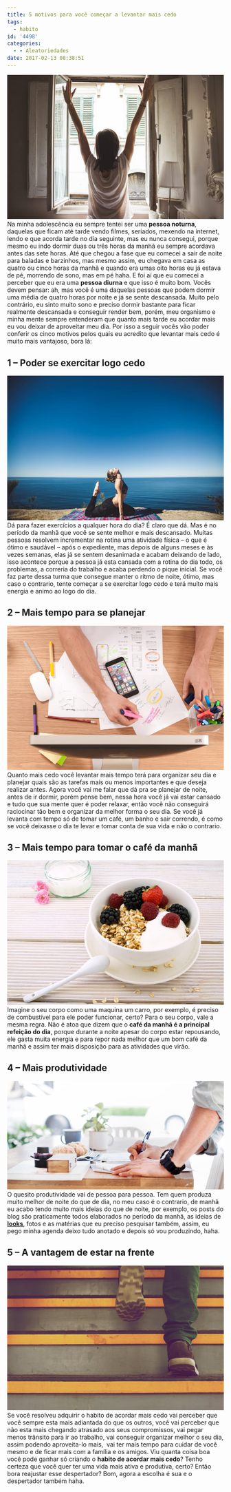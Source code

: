 ```yaml
---
title: 5 motivos para você começar a levantar mais cedo
tags:
  - habito
id: '4498'
categories:
  - - Aleatoriedades
date: 2017-02-13 08:38:51
---
```


![acordando - espreguiçando ](/images/2017/01/Wake-up-early.jpg) Na minha adolescência eu sempre tentei ser uma **pessoa noturna**, daquelas que ficam até tarde vendo filmes, seriados, mexendo na internet, lendo e que acorda tarde no dia seguinte, mas eu nunca consegui, porque mesmo eu indo dormir duas ou três horas da manhã eu sempre acordava antes das sete horas. Até que chegou a fase que eu comecei a sair de noite para baladas e barzinhos, mas mesmo assim, eu chegava em casa as quatro ou cinco horas da manhã e quando era umas oito horas eu já estava de pé, morrendo de sono, mas em pé haha. E foi aí que eu comecei a perceber que eu era uma **pessoa diurna** e que isso é muito bom. Vocês devem pensar: ah, mas você é uma daquelas pessoas que podem dormir uma média de quatro horas por noite e já se sente descansada. Muito pelo contrário, eu sinto muito sono e preciso dormir bastante para ficar realmente descansada e conseguir render bem, porém, meu organismo e minha mente sempre entenderam que quanto mais tarde eu acordar mais eu vou deixar de aproveitar meu dia. Por isso a seguir vocês vão poder conferir os cinco motivos pelos quais eu acredito que levantar mais cedo é muito mais vantajoso, bora lá:

## 1 – Poder se exercitar logo cedo

![praticando ioga](/images/2017/01/praticar-exercícios-pela-manhã.jpeg) Dá para fazer exercícios a qualquer hora do dia? É claro que dá. Mas é no período da manhã que você se sente melhor e mais descansado. Muitas pessoas resolvem incrementar na rotina uma atividade física – o que é ótimo e saudável – após o expediente, mas depois de alguns meses e às vezes semanas, elas já se sentem desanimada e acabam deixando de lado, isso acontece porque a pessoa já esta cansada com a rotina do dia todo, os problemas, a correria do trabalho e acaba perdendo o pique inicial. Se você faz parte dessa turma que consegue manter o ritmo de noite, ótimo, mas caso o contrario, tente começar a se exercitar logo cedo e terá muito mais energia e animo ao logo do dia.

## 2 – Mais tempo para se planejar

![planejamento do dia a dia](/images/2017/01/planejamento.jpg) Quanto mais cedo você levantar mais tempo terá para organizar seu dia e planejar quais são as tarefas mais ou menos importantes e que deseja realizar antes. Agora você vai me falar que dá pra se planejar de noite, antes de ir dormir, porém pense bem, nessa hora você já vai estar cansado e tudo que sua mente quer é poder relaxar, então você não conseguirá raciocinar tão bem e organizar da melhor forma o seu dia. Se você já levanta com tempo só de tomar um café, um banho e sair correndo, é como se você deixasse o dia te levar e tomar conta de sua vida e não o contrario.

## 3 – Mais tempo para tomar o café da manhã

![Having breakfast](/images/2017/01/café-da-manhã-saudável.jpeg) Imagine o seu corpo como uma maquina um carro, por exemplo, é preciso de combustível para ele poder funcionar, certo? Para o seu corpo, vale a mesma regra. Não é atoa que dizem que o **café da manhã é a principal refeição do dia**, porque durante a noite apesar do corpo estar repousando, ele gasta muita energia e para repor nada melhor que um bom café da manhã e assim ter mais disposição para as atividades que virão.

## 4 – Mais produtividade

![rendimento e faturamento](/images/2017/01/organizar-metas.jpeg) O quesito produtividade vai de pessoa para pessoa. Tem quem produza muito melhor de noite do que de dia, no meu caso é o contrario, de manhã eu acabo tendo muito mais ideias do que de noite, por exemplo, os posts do blog são praticamente todos elaborados no período da manhã, as ideias de [**looks**](http://natalia.blog.br/look-do-dia/), fotos e as matérias que eu preciso pesquisar também, assim, eu pego minha agenda deixo tudo anotado e depois só vou produzindo, haha.

## 5 – A vantagem de estar na frente

![subindo escadas](/images/2017/01/em-vantagem.jpg) Se você resolveu adquirir o habito de acordar mais cedo vai perceber que você sempre esta mais adiantada do que os outros, você vai perceber que não esta mais chegando atrasado aos seus compromissos, vai pegar menos trânsito para ir ao trabalho, vai conseguir organizar melhor o seu dia, assim podendo aproveita-lo mais,  vai ter mais tempo para cuidar de você mesmo e de ficar mais com a família e os amigos. Viu quanta coisa boa você pode ganhar só criando o **habito de acordar mais cedo**? Tenho certeza que você quer ter uma vida mais ativa e produtiva, certo? Então bora reajustar esse despertador? Bom, agora a escolha é sua e o despertador também haha.
